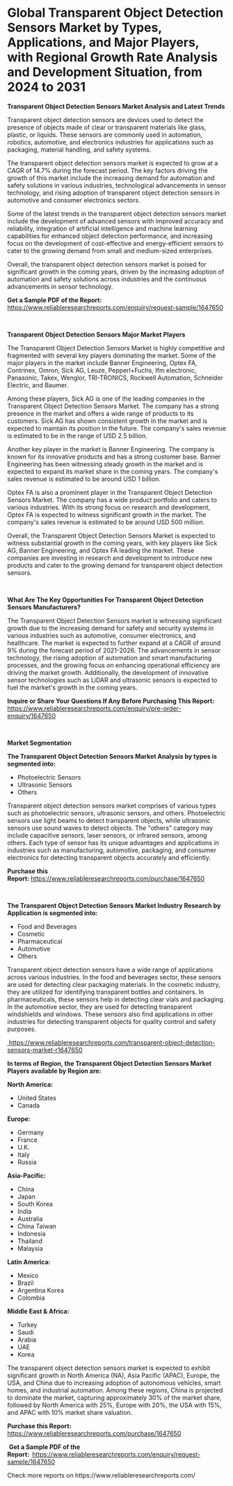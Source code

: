 <p><h1>Global Transparent Object Detection Sensors Market by Types, Applications, and Major Players, with Regional Growth Rate Analysis and Development Situation, from 2024 to 2031</h1></p><p><strong>Transparent Object Detection Sensors Market Analysis and Latest Trends</strong></p>
<p><p>Transparent object detection sensors are devices used to detect the presence of objects made of clear or transparent materials like glass, plastic, or liquids. These sensors are commonly used in automation, robotics, automotive, and electronics industries for applications such as packaging, material handling, and safety systems.</p><p>The transparent object detection sensors market is expected to grow at a CAGR of 14.7% during the forecast period. The key factors driving the growth of this market include the increasing demand for automation and safety solutions in various industries, technological advancements in sensor technology, and rising adoption of transparent object detection sensors in automotive and consumer electronics sectors.</p><p>Some of the latest trends in the transparent object detection sensors market include the development of advanced sensors with improved accuracy and reliability, integration of artificial intelligence and machine learning capabilities for enhanced object detection performance, and increasing focus on the development of cost-effective and energy-efficient sensors to cater to the growing demand from small and medium-sized enterprises.</p><p>Overall, the transparent object detection sensors market is poised for significant growth in the coming years, driven by the increasing adoption of automation and safety solutions across industries and the continuous advancements in sensor technology.</p></p>
<p><strong>Get a Sample PDF of the Report:&nbsp;</strong> <a href="https://www.reliableresearchreports.com/enquiry/request-sample/1647650">https://www.reliableresearchreports.com/enquiry/request-sample/1647650</a></p>
<p>&nbsp;</p>
<p><strong>Transparent Object Detection Sensors Major Market Players</strong></p>
<p><p>The Transparent Object Detection Sensors Market is highly competitive and fragmented with several key players dominating the market. Some of the major players in the market include Banner Engineering, Optex FA, Contrinex, Omron, Sick AG, Leuze, Pepperl+Fuchs, Ifm electronic, Panasonic, Takex, Wenglor, TRI-TRONICS, Rockwell Automation, Schneider Electric, and Baumer.</p><p>Among these players, Sick AG is one of the leading companies in the Transparent Object Detection Sensors Market. The company has a strong presence in the market and offers a wide range of products to its customers. Sick AG has shown consistent growth in the market and is expected to maintain its position in the future. The company's sales revenue is estimated to be in the range of USD 2.5 billion.</p><p>Another key player in the market is Banner Engineering. The company is known for its innovative products and has a strong customer base. Banner Engineering has been witnessing steady growth in the market and is expected to expand its market share in the coming years. The company's sales revenue is estimated to be around USD 1 billion.</p><p>Optex FA is also a prominent player in the Transparent Object Detection Sensors Market. The company has a wide product portfolio and caters to various industries. With its strong focus on research and development, Optex FA is expected to witness significant growth in the market. The company's sales revenue is estimated to be around USD 500 million.</p><p>Overall, the Transparent Object Detection Sensors Market is expected to witness substantial growth in the coming years, with key players like Sick AG, Banner Engineering, and Optex FA leading the market. These companies are investing in research and development to introduce new products and cater to the growing demand for transparent object detection sensors.</p></p>
<p>&nbsp;</p>
<p><strong>What Are The Key Opportunities For Transparent Object Detection Sensors Manufacturers?</strong></p>
<p><p>The Transparent Object Detection Sensors market is witnessing significant growth due to the increasing demand for safety and security systems in various industries such as automotive, consumer electronics, and healthcare. The market is expected to further expand at a CAGR of around 9% during the forecast period of 2021-2026. The advancements in sensor technology, the rising adoption of automation and smart manufacturing processes, and the growing focus on enhancing operational efficiency are driving the market growth. Additionally, the development of innovative sensor technologies such as LiDAR and ultrasonic sensors is expected to fuel the market's growth in the coming years.</p></p>
<p><strong>Inquire or Share Your Questions If Any Before Purchasing This Report:</strong> <a href="https://www.reliableresearchreports.com/enquiry/pre-order-enquiry/1647650">https://www.reliableresearchreports.com/enquiry/pre-order-enquiry/1647650</a></p>
<p>&nbsp;</p>
<p><strong>Market Segmentation</strong></p>
<p><strong>The Transparent Object Detection Sensors Market Analysis by types is segmented into:</strong></p>
<p><ul><li>Photoelectric Sensors</li><li>Ultrasonic Sensors</li><li>Others</li></ul></p>
<p><p>Transparent object detection sensors market comprises of various types such as photoelectric sensors, ultrasonic sensors, and others. Photoelectric sensors use light beams to detect transparent objects, while ultrasonic sensors use sound waves to detect objects. The "others" category may include capacitive sensors, laser sensors, or infrared sensors, among others. Each type of sensor has its unique advantages and applications in industries such as manufacturing, automotive, packaging, and consumer electronics for detecting transparent objects accurately and efficiently.</p></p>
<p><strong>Purchase this Report:&nbsp;</strong><a href="https://www.reliableresearchreports.com/purchase/1647650">https://www.reliableresearchreports.com/purchase/1647650</a></p>
<p>&nbsp;</p>
<p><strong>The Transparent Object Detection Sensors Market Industry Research by Application is segmented into:</strong></p>
<p><ul><li>Food and Beverages</li><li>Cosmetic</li><li>Pharmaceutical</li><li>Automotive</li><li>Others</li></ul></p>
<p><p>Transparent object detection sensors have a wide range of applications across various industries. In the food and beverages sector, these sensors are used for detecting clear packaging materials. In the cosmetic industry, they are utilized for identifying transparent bottles and containers. In pharmaceuticals, these sensors help in detecting clear vials and packaging. In the automotive sector, they are used for detecting transparent windshields and windows. These sensors also find applications in other industries for detecting transparent objects for quality control and safety purposes.</p></p>
<p><a href="https://www.reliableresearchreports.com/transparent-object-detection-sensors-market-r1647650">&nbsp;https://www.reliableresearchreports.com/transparent-object-detection-sensors-market-r1647650</a></p>
<p><strong>In terms of Region, the Transparent Object Detection Sensors Market Players available by Region are:</strong></p>
<p>
    <p> <strong> North America: </strong>
        <ul>
            <li>United States</li>
            <li>Canada</li>
        </ul>
        </p> 
    <p> <strong> Europe: </strong>
        <ul>
            <li>Germany</li>
            <li>France</li>
            <li>U.K.</li>
            <li>Italy</li>
            <li>Russia</li>
        </ul>
        </p> 
    <p> <strong> Asia-Pacific: </strong>
        <ul>
            <li>China</li>
            <li>Japan</li>
            <li>South Korea</li>
            <li>India</li>
            <li>Australia</li>
            <li>China Taiwan</li>
            <li>Indonesia</li>
            <li>Thailand</li>
            <li>Malaysia</li>
        </ul>
        </p> 
    <p> <strong> Latin America: </strong>
        <ul>
            <li>Mexico</li>
            <li>Brazil</li>
            <li>Argentina Korea</li>
            <li>Colombia</li>
        </ul>
        </p> 
    <p> <strong> Middle East & Africa: </strong>
        <ul>
            <li>Turkey</li>
            <li>Saudi</li>
            <li>Arabia</li>
            <li>UAE</li>
            <li>Korea</li>
        </ul>
    </p>
    </p>
<p><p>The transparent object detection sensors market is expected to exhibit significant growth in North America (NA), Asia Pacific (APAC), Europe, the USA, and China due to increasing adoption of autonomous vehicles, smart homes, and industrial automation. Among these regions, China is projected to dominate the market, capturing approximately 30% of the market share, followed by North America with 25%, Europe with 20%, the USA with 15%, and APAC with 10% market share valuation.</p></p>
<p><strong>Purchase this Report: </strong><a href="https://www.reliableresearchreports.com/purchase/1647650">https://www.reliableresearchreports.com/purchase/1647650</a></p>
<p>&nbsp;<strong>Get a Sample PDF of the Report:&nbsp;&nbsp;</strong><a href="https://www.reliableresearchreports.com/enquiry/request-sample/1647650">https://www.reliableresearchreports.com/enquiry/request-sample/1647650</a></p>
<p><strong></strong></p>
<p>Check more reports on https://www.reliableresearchreports.com/</p>